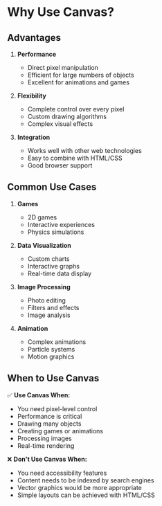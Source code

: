 # Why Use Canvas?

## Advantages

1. **Performance**

   - Direct pixel manipulation
   - Efficient for large numbers of objects
   - Excellent for animations and games

2. **Flexibility**

   - Complete control over every pixel
   - Custom drawing algorithms
   - Complex visual effects

3. **Integration**
   - Works well with other web technologies
   - Easy to combine with HTML/CSS
   - Good browser support

## Common Use Cases

1. **Games**

   - 2D games
   - Interactive experiences
   - Physics simulations

2. **Data Visualization**

   - Custom charts
   - Interactive graphs
   - Real-time data display

3. **Image Processing**

   - Photo editing
   - Filters and effects
   - Image analysis

4. **Animation**
   - Complex animations
   - Particle systems
   - Motion graphics

## When to Use Canvas

✅ **Use Canvas When:**

- You need pixel-level control
- Performance is critical
- Drawing many objects
- Creating games or animations
- Processing images
- Real-time rendering

❌ **Don't Use Canvas When:**

- You need accessibility features
- Content needs to be indexed by search engines
- Vector graphics would be more appropriate
- Simple layouts can be achieved with HTML/CSS
